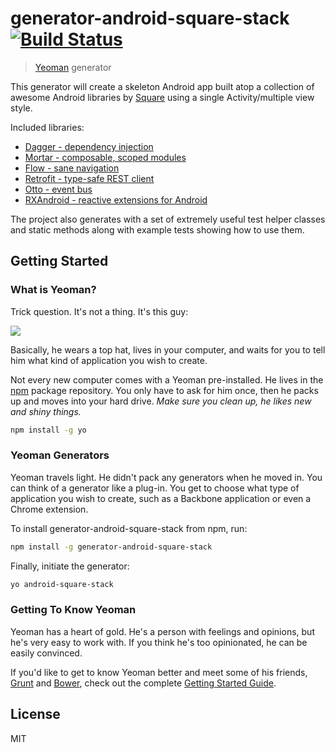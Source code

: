 # generator-android-square-stack [![Build Status](https://secure.travis-ci.org/kuhnza/generator-android-square-stack.png?branch=master)](https://travis-ci.org/kuhnza/generator-android-square-stack)

> [Yeoman](http://yeoman.io) generator

This generator will create a skeleton Android app built atop a collection of awesome Android libraries 
by [Square](http://square.github.io/) using a single Activity/multiple view style.

Included libraries:

* [Dagger - dependency injection](http://square.github.io/dagger/)
* [Mortar - composable, scoped modules](https://github.com/square/mortar)
* [Flow - sane navigation](https://github.com/square/flow)
* [Retrofit - type-safe REST client](https://github.com/square/retrofit)
* [Otto - event bus](https://github.com/square/otto)
* [RXAndroid - reactive extensions for Android](https://github.com/ReactiveX/RxAndroid)

The project also generates with a set of extremely useful test helper classes and static methods along with
example tests showing how to use them.

## Getting Started

### What is Yeoman?

Trick question. It's not a thing. It's this guy:

![](http://i.imgur.com/JHaAlBJ.png)

Basically, he wears a top hat, lives in your computer, and waits for you to tell him what kind of application you wish to create.

Not every new computer comes with a Yeoman pre-installed. He lives in the [npm](https://npmjs.org) package repository. You only have to ask for him once, then he packs up and moves into your hard drive. *Make sure you clean up, he likes new and shiny things.*

```bash
npm install -g yo
```

### Yeoman Generators

Yeoman travels light. He didn't pack any generators when he moved in. You can think of a generator like a plug-in. You get to choose what type of application you wish to create, such as a Backbone application or even a Chrome extension.

To install generator-android-square-stack from npm, run:

```bash
npm install -g generator-android-square-stack
```

Finally, initiate the generator:

```bash
yo android-square-stack
```

### Getting To Know Yeoman

Yeoman has a heart of gold. He's a person with feelings and opinions, but he's very easy to work with. If you think he's too opinionated, he can be easily convinced.

If you'd like to get to know Yeoman better and meet some of his friends, [Grunt](http://gruntjs.com) and [Bower](http://bower.io), check out the complete [Getting Started Guide](https://github.com/yeoman/yeoman/wiki/Getting-Started).


## License

MIT
